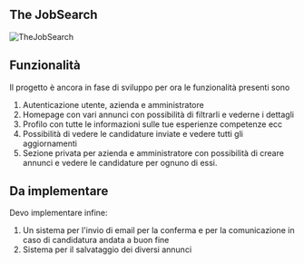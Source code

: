 ## The JobSearch
![TheJobSearch](/Content/ImmaginiCss/TheJobSearch.png)
## Funzionalità
Il progetto è ancora in fase di sviluppo per ora le funzionalità presenti sono
1. Autenticazione utente, azienda e amministratore
2. Homepage con vari annunci con possibilità di filtrarli e vederne i dettagli
3. Profilo con tutte le informazioni sulle tue esperienze competenze ecc
4. Possibilità di vedere le candidature inviate e vedere tutti gli aggiornamenti 
5. Sezione privata per azienda e amministratore con possibilità di creare annunci e vedere le candidature per ognuno di essi.

## Da implementare
Devo implementare infine:
1. Un sistema per l'invio di email per la conferma e per la comunicazione in caso di candidatura andata a buon fine
2. Sistema per il salvataggio dei diversi annunci
